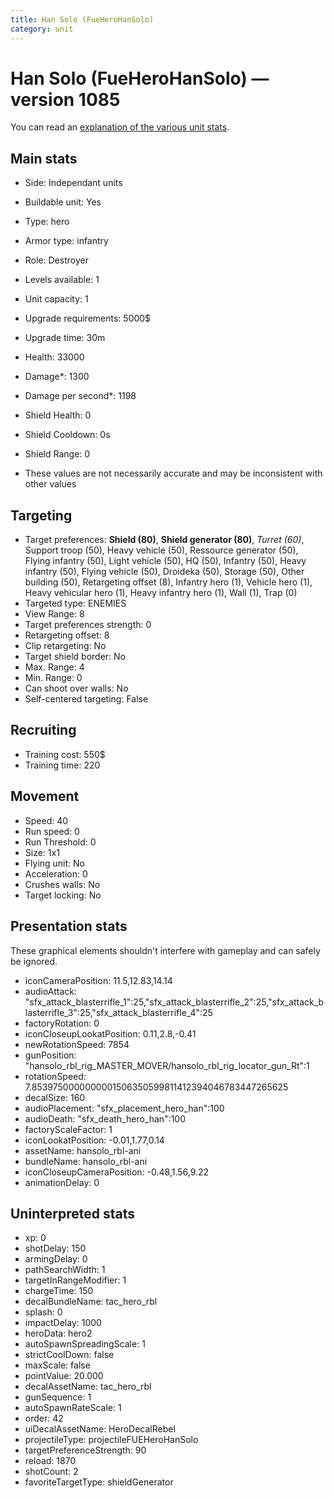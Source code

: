 ```yaml
---
title: Han Solo (FueHeroHanSolo)
category: unit
---
```


# Han Solo (FueHeroHanSolo) — version 1085

You can read an [explanation  of the various unit stats](unitexplained.md).

## Main stats

  * Side: Independant units
  * Buildable unit: Yes
  * Type: hero
  * Armor type: infantry
  * Role: Destroyer
  * Levels available: 1
  * Unit capacity: 1
  * Upgrade requirements: 5000$
  * Upgrade time: 30m
  * Health: 33000
  * Damage*: 1300
  * Damage per second*: 1198
  * Shield Health: 0
  * Shield Cooldown: 0s
  * Shield Range: 0

* These values are not necessarily accurate and may be inconsistent with other values

## Targeting

  * Target preferences: **Shield (80)**, **Shield generator (80)**, _Turret (60)_, Support troop (50), Heavy vehicle (50), Ressource generator (50), Flying infantry (50), Light vehicle (50), HQ (50), Infantry (50), Heavy infantry (50), Flying vehicle (50), Droideka (50), Storage (50), Other building (50), Retargeting offset (8), Infantry hero (1), Vehicle hero (1), Heavy vehicular hero (1), Heavy infantry hero (1), Wall (1), Trap (0)
  * Targeted type: ENEMIES
  * View Range: 8
  * Target preferences strength: 0
  * Retargeting offset: 8
  * Clip retargeting: No
  * Target shield border: No
  * Max. Range: 4
  * Min. Range: 0
  * Can shoot over walls: No
  * Self-centered targeting: False

## Recruiting

  * Training cost: 550$
  * Training time: 220

## Movement

  * Speed: 40
  * Run speed: 0
  * Run Threshold: 0
  * Size: 1x1
  * Flying unit: No
  * Acceleration: 0
  * Crushes walls: No
  * Target locking: No

## Presentation stats

These graphical elements shouldn't interfere with gameplay and can safely be ignored.

  * iconCameraPosition: 11.5,12.83,14.14
  * audioAttack: "sfx_attack_blasterrifle_1":25,"sfx_attack_blasterrifle_2":25,"sfx_attack_blasterrifle_3":25,"sfx_attack_blasterrifle_4":25
  * factoryRotation: 0
  * iconCloseupLookatPosition: 0.11,2.8,-0.41
  * newRotationSpeed: 7854
  * gunPosition: "hansolo_rbl_rig_MASTER_MOVER/hansolo_rbl_rig_locator_gun_Rt":1
  * rotationSpeed: 7.8539750000000001506350599811412394046783447265625
  * decalSize: 160
  * audioPlacement: "sfx_placement_hero_han":100
  * audioDeath: "sfx_death_hero_han":100
  * factoryScaleFactor: 1
  * iconLookatPosition: -0.01,1.77,0.14
  * assetName: hansolo_rbl-ani
  * bundleName: hansolo_rbl-ani
  * iconCloseupCameraPosition: -0.48,1.56,9.22
  * animationDelay: 0

## Uninterpreted stats

  * xp: 0
  * shotDelay: 150
  * armingDelay: 0
  * pathSearchWidth: 1
  * targetInRangeModifier: 1
  * chargeTime: 150
  * decalBundleName: tac_hero_rbl
  * splash: 0
  * impactDelay: 1000
  * heroData: hero2
  * autoSpawnSpreadingScale: 1
  * strictCoolDown: false
  * maxScale: false
  * pointValue: 20.000
  * decalAssetName: tac_hero_rbl
  * gunSequence: 1
  * autoSpawnRateScale: 1
  * order: 42
  * uiDecalAssetName: HeroDecalRebel
  * projectileType: projectileFUEHeroHanSolo
  * targetPreferenceStrength: 90
  * reload: 1870
  * shotCount: 2
  * favoriteTargetType: shieldGenerator

